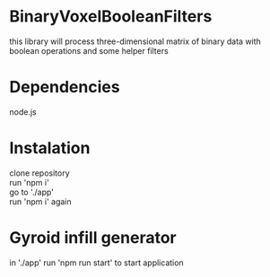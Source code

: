 # BinaryVoxelBooleanFilters
this library will process three-dimensional matrix of binary data with boolean operations and some helper filters

# Dependencies
node.js

# Instalation
clone repository<br />
run 'npm i'<br />
go to './app'<br />
run 'npm i' again

# Gyroid infill generator
in './app' run 'npm run start' to start application
